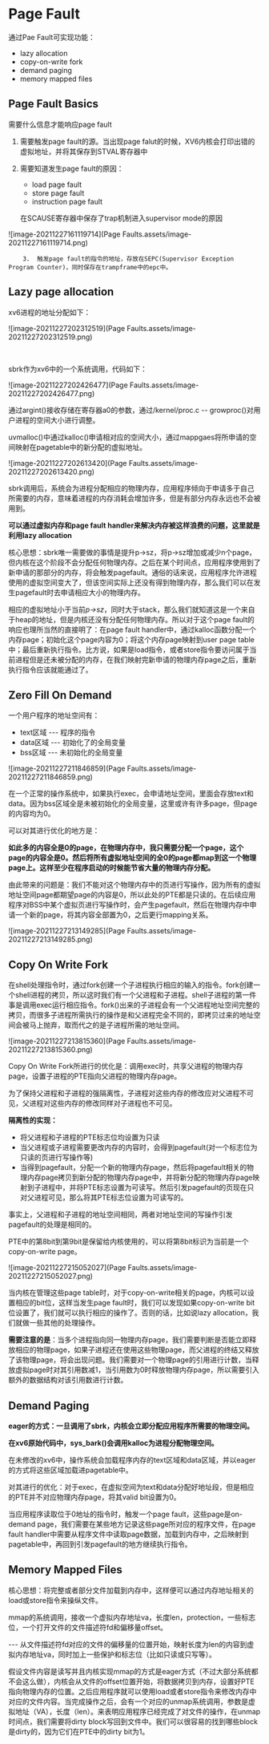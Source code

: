# Page Fault

通过Pae Fault可实现功能：

- lazy allocation
- copy-on-write fork
- demand paging
- memory mapped files

## Page Fault Basics

需要什么信息才能响应page fault

1. 需要触发page fault的源。当出现page falut的时候，XV6内核会打印出错的虚拟地址，并将其保存到STVAL寄存器中

2. 需要知道发生page fault的原因：

   - load page fault
   - store page fault
   - instruction page fault

   在SCAUSE寄存器中保存了trap机制进入supervisor mode的原因

![image-20211227161119714](Page Faults.assets/image-20211227161119714.png)

  		3.  触发page fault的指令的地址，存放在SEPC(Supervisor Exception Program Counter)，同时保存在trampframe中的epc中。

## Lazy page allocation

xv6进程的地址分配如下：

![image-20211227202312519](Page Faults.assets/image-20211227202312519.png)

​	

sbrk作为xv6中的一个系统调用，代码如下：

![image-20211227202426477](Page Faults.assets/image-20211227202426477.png)

通过argint()接收存储在寄存器a0的参数，通过/kernel/proc.c -- growproc()对用户进程的空间大小进行调整。

uvmalloc()中通过kalloc()申请相对应的空间大小，通过mappgaes将所申请的空间映射在pagetable中的新分配的虚拟地址。

![image-20211227202613420](Page Faults.assets/image-20211227202613420.png)

sbrk调用后，系统会为进程分配相应的物理内存，应用程序倾向于申请多于自己所需要的内存，意味着进程的内存消耗会增加许多，但是有部分内存永远也不会被用到。

**可以通过虚拟内存和page fault handler来解决内存被这样浪费的问题，这里就是利用lazy allocation**

核心思想：sbrk唯一需要做的事情是提升p->sz，将p->sz增加或减少n个page，但内核在这个阶段不会分配任何物理内存。之后在某个时间点，应用程序使用到了新申请的那部分的内存，将会触发pagefault。通俗的话来说，应用程序允许进程使用的虚拟空间变大了，但该空间实际上还没有得到物理内存，那么我们可以在发生pagefault时去申请相应大小的物理内存。

相应的虚拟地址小于当前*p->sz*，同时大于stack，那么我们就知道这是一个来自于heap的地址，但是内核还没有分配任何物理内存。所以对于这个page fault的响应也理所当然的直接明了：在page fault handler中，通过kalloc函数分配一个内存page；初始化这个page内容为0；将这个内存page映射到user page table中；最后重新执行指令。比方说，如果是load指令，或者store指令要访问属于当前进程但是还未被分配的内存，在我们映射完新申请的物理内存page之后，重新执行指令应该就能通过了。

## Zero Fill On Demand

一个用户程序的地址空间有：

- text区域 --- 程序的指令
- data区域 --- 初始化了的全局变量
- bss区域 --- 未初始化的全局变量

![image-20211227211846859](Page Faults.assets/image-20211227211846859.png)

在一个正常的操作系统中，如果执行exec，会申请地址空间，里面会存放text和data。因为bss区域全是未被初始化的全局变量，这里或许有许多page，但page的内容均为0。

可以对其进行优化的地方是：

**如此多的内容全是0的page，在物理内存中，我只需要分配一个page，这个page的内容全是0。然后将所有虚拟地址空间的全0的page都map到这一个物理page上。这样至少在程序启动的时候能节省大量的物理内存分配。**

由此带来的问题是：我们不能对这个物理内存中的页进行写操作，因为所有的虚拟地址空间page都期望page的内容是0，所以此处的PTE都是只读的。在后续应用程序对BSS中某个虚拟页进行写操作时，会产生pagefault，然后在物理内存中申请一个新的page，将其内容全部置为0，之后更行mapping关系。

![image-20211227213149285](Page Faults.assets/image-20211227213149285.png)

## Copy On Write Fork

在shell处理指令时，通过fork创建一个子进程执行相应的输入的指令。fork创建一个shell进程的拷贝，所以这时我们有一个父进程和子进程。shell子进程的第一件事是调用exec运行相应指令。fork()出来的子进程会有一个父进程地址空间完整的拷贝，而很多子进程所需执行的操作是和父进程完全不同的，即拷贝过来的地址空间会被马上抛弃，取而代之的是子进程所需的地址空间。

![image-20211227213815360](Page Faults.assets/image-20211227213815360.png)

Copy On Write Fork所进行的优化是：调用exec时，共享父进程的物理内存page，设置子进程的PTE指向父进程的物理内存page。

为了保持父进程和子进程的强隔离性，子进程对这些内存的修改应对父进程不可见，父进程对这些内存的修改同样对子进程也不可见。

**隔离性的实现：**

- 将父进程和子进程的PTE标志位均设置为只读
- 当父进程或子进程需要更改内存的内容时，会得到pagefault(对一个标志位为只读的页进行写操作等)
- 当得到pagefault，分配一个新的物理内存page，然后将pagefault相关的物理内存page拷贝到新分配的物理内存page中，并将新分配的物理内存page映射到子进程中，并将PTE标志设置为可读写。然后引发pagefault的页现在只对父进程可见，那么将其PTE标志位设置为可读写的。

事实上，父进程和子进程的地址空间相同，两者对地址空间的写操作引发pagefault的处理是相同的。

PTE中的第8bit到第9bit是保留给内核使用的，可以将第8bit标识为当前是一个copy-on-write page。

![image-20211227215052027](Page Faults.assets/image-20211227215052027.png)

当内核在管理这些page table时，对于copy-on-write相关的page，内核可以设置相应的bit位，这样当发生page fault时，我们可以发现如果copy-on-write bit位设置了，我们就可以执行相应的操作了。否则的话，比如说lazy allocation，我们就做一些其他的处理操作。

**需要注意的是**：当多个进程指向同一物理内存page，我们需要判断是否能立即释放相应的物理page，如果子进程还在使用这些物理page，而父进程的终结又释放了该物理page，将会出现问题。我们需要对一个物理page的引用进行计数，当释放虚拟page时对其引用数减1，当引用数为0时释放物理内存page，所以需要引入额外的数据结构对该引用数进行计数。

## Demand Paging

**eager的方式：一旦调用了sbrk，内核会立即分配应用程序所需要的物理空间。**

**在xv6原始代码中，sys_bark()会调用kalloc为进程分配物理空间。**

在未修改的xv6中，操作系统会加载程序内存的text区域和data区域，并以eager的方式将这些区域加载进pagetable中。

对其进行的优化：对于exec，在虚拟空间为text和data分配好地址段，但是相应的PTE并不对应物理内存page，将其valid bit设置为0。

当应用程序读取位于0地址的指令时，触发一个page fault，这些page是on-demand page，我们需要在某些地方记录这些page所对应的程序文件，在page fault handler中需要从程序文件中读取page数据，加载到内存中，之后映射到pagetable中，再回到引发pagefault的地方继续执行指令。

## Memory Mapped Files

核心思想：将完整或者部分文件加载到内存中，这样便可以通过内存地址相关的load或store指令来操纵文件。

mmap的系统调用，接收一个虚拟内存地址va，长度len，protection，一些标志位，一个打开文件的文件描述符fd和偏移量offset。

--- 从文件描述符fd对应的文件的偏移量的位置开始，映射长度为len的内容到虚拟内存地址va，同时加上一些保护和标志位（比如只读或只写等）。

假设文件内容是读写并且内核实现mmap的方式是eager方式（不过大部分系统都不会这么做），内核会从文件的offset位置开始，将数据拷贝到内存，设置好PTE指向物理内存的位置。之后应用程序就可以使用load或者store指令来修改内存中对应的文件内容。当完成操作之后，会有一个对应的unmap系统调用，参数是虚拟地址（VA），长度（len）。来表明应用程序已经完成了对文件的操作，在unmap时间点，我们需要将dirty block写回到文件中。我们可以很容易的找到哪些block是dirty的，因为它们在PTE中的dirty bit为1。

